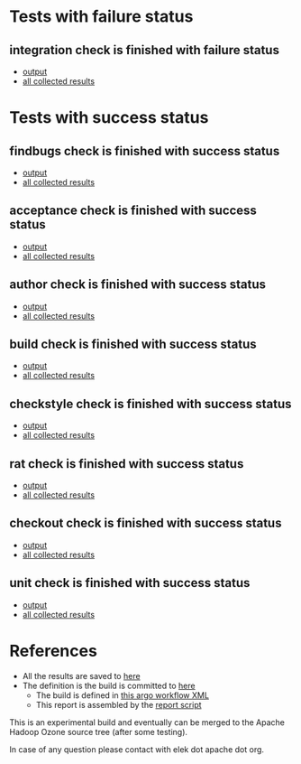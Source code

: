 # Tests with failure status

## integration check is finished with failure status

   * [output](https://raw.githubusercontent.com/elek/ozone-ci/master/byscane/byscane-nightly-20191009-f4dkh/integration/output.log)
   * [all collected results](https://github.com/elek/ozone-ci/tree/master/byscane/byscane-nightly-20191009-f4dkh/integration)



# Tests with success status

## findbugs check is finished with success status

   * [output](https://raw.githubusercontent.com/elek/ozone-ci/master/byscane/byscane-nightly-20191009-f4dkh/findbugs/output.log)
   * [all collected results](https://github.com/elek/ozone-ci/tree/master/byscane/byscane-nightly-20191009-f4dkh/findbugs)


## acceptance check is finished with success status

   * [output](https://raw.githubusercontent.com/elek/ozone-ci/master/byscane/byscane-nightly-20191009-f4dkh/acceptance/output.log)
   * [all collected results](https://github.com/elek/ozone-ci/tree/master/byscane/byscane-nightly-20191009-f4dkh/acceptance)


## author check is finished with success status

   * [output](https://raw.githubusercontent.com/elek/ozone-ci/master/byscane/byscane-nightly-20191009-f4dkh/author/output.log)
   * [all collected results](https://github.com/elek/ozone-ci/tree/master/byscane/byscane-nightly-20191009-f4dkh/author)


## build check is finished with success status

   * [output](https://raw.githubusercontent.com/elek/ozone-ci/master/byscane/byscane-nightly-20191009-f4dkh/build/output.log)
   * [all collected results](https://github.com/elek/ozone-ci/tree/master/byscane/byscane-nightly-20191009-f4dkh/build)


## checkstyle check is finished with success status

   * [output](https://raw.githubusercontent.com/elek/ozone-ci/master/byscane/byscane-nightly-20191009-f4dkh/checkstyle/output.log)
   * [all collected results](https://github.com/elek/ozone-ci/tree/master/byscane/byscane-nightly-20191009-f4dkh/checkstyle)


## rat check is finished with success status

   * [output](https://raw.githubusercontent.com/elek/ozone-ci/master/byscane/byscane-nightly-20191009-f4dkh/rat/output.log)
   * [all collected results](https://github.com/elek/ozone-ci/tree/master/byscane/byscane-nightly-20191009-f4dkh/rat)


## checkout check is finished with success status

   * [output](https://raw.githubusercontent.com/elek/ozone-ci/master/byscane/byscane-nightly-20191009-f4dkh/checkout/output.log)
   * [all collected results](https://github.com/elek/ozone-ci/tree/master/byscane/byscane-nightly-20191009-f4dkh/checkout)


## unit check is finished with success status

   * [output](https://raw.githubusercontent.com/elek/ozone-ci/master/byscane/byscane-nightly-20191009-f4dkh/unit/output.log)
   * [all collected results](https://github.com/elek/ozone-ci/tree/master/byscane/byscane-nightly-20191009-f4dkh/unit)




# References

 * All the results are saved to [here](https://github.com/elek/ozone-ci/tree/master/byscane/byscane-nightly-20191009-f4dkh/)
 * The definition is the build is committed to [here](https://github.com/elek/argo-ozone)
    * The build is defined in [this argo workflow XML](https://github.com/elek/argo-ozone/blob/master/ozone-build.yaml)
    * This report is assembled by the [report script](https://github.com/elek/argo-ozone/blob/master/scripts/report.sh)

This is an experimental build and eventually can be merged to the Apache Hadoop Ozone source tree (after some testing).

In case of any question please contact with elek dot apache dot org.
